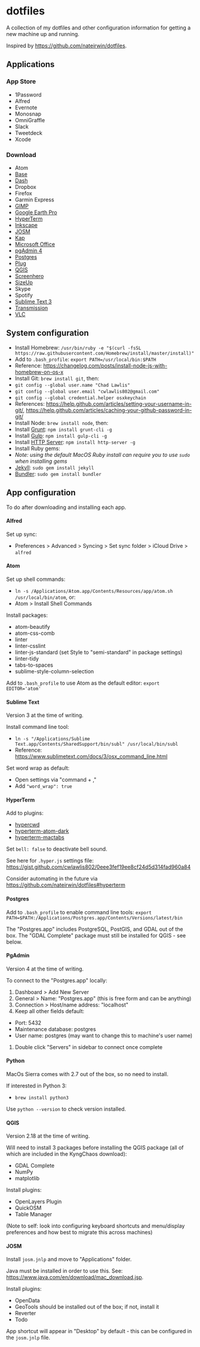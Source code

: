 # dotfiles

A collection of my dotfiles and other configuration information for getting a new machine up and running.

Inspired by https://github.com/nateirwin/dotfiles.

## Applications

### App Store

- 1Password
- Alfred
- Evernote
- Monosnap
- OmniGraffle
- Slack
- Tweetdeck
- Xcode

### Download

- Atom
- [Base](http://menial.co.uk/base/)
- [Dash](https://kapeli.com/dash)
- Dropbox
- Firefox
- Garmin Express
- [GIMP](https://www.gimp.org/downloads/)
- [Google Earth Pro](https://www.google.com/earth/explore/products/desktop.html)
- [HyperTerm](https://hyper.is/)
- [Inkscape](https://inkscape.org/)
- [JOSM](https://josm.openstreetmap.de/)
- [Kap](https://getkap.co/)
- [Microsoft Office](http://www.acns.colostate.edu/software-downloads/)
- [pgAdmin 4](https://www.pgadmin.org/)
- [Postgres](http://postgresapp.com/)
- [Plug](https://www.plugformac.com/)
- [QGIS](http://www.kyngchaos.com/software/qgis)
- [Screenhero](https://screenhero.com)
- [SizeUp](http://www.irradiatedsoftware.com/sizeup/)
- Skype
- Spotify
- [Sublime Text 3](http://www.sublimetext.com/)
- [Transmission](http://transmissionbt.com/)
- [VLC](https://www.videolan.org/vlc/)

## System configuration

- Install Homebrew: `/usr/bin/ruby -e "$(curl -fsSL https://raw.githubusercontent.com/Homebrew/install/master/install)"`
 - Add to `.bash_profile`: `export PATH=/usr/local/bin:$PATH`
 - Reference: https://changelog.com/posts/install-node-js-with-homebrew-on-os-x
- Install Git: `brew install git`, then:
 - `git config --global user.name "Chad Lawlis"`
 - `git config --global user.email "cwlawlis802@gmail.com"`
 - `git config --global credential.helper osxkeychain`
 - References: https://help.github.com/articles/setting-your-username-in-git/, https://help.github.com/articles/caching-your-github-password-in-git/
- Install Node: `brew install node`, then:
 - Install [Grunt](https://www.npmjs.com/package/grunt): `npm install grunt-cli -g`
 - Install [Gulp](https://www.npmjs.com/package/gulp): `npm install gulp-cli -g`
 - Install [HTTP Server](https://www.npmjs.com/package/http-server): `npm install http-server -g`
- Install Ruby gems:
 - *Note: using the default MacOS Ruby install can require you to use `sudo` when installing gems*
 - [Jekyll](http://jekyllrb.com/docs/installation/): `sudo gem install jekyll`
 - [Bundler](http://bundler.io/): `sudo gem install bundler`

## App configuration

To do after downloading and installing each app.

#### Alfred

Set up sync:
- Preferences > Advanced > Syncing > Set sync folder > iCloud Drive > `alfred`

#### Atom

Set up shell commands:
- `ln -s /Applications/Atom.app/Contents/Resources/app/atom.sh /usr/local/bin/atom`, or:
- Atom > Install Shell Commands

Install packages:
- atom-beautify
- atom-css-comb
- linter
- linter-csslint
- linter-js-standard (set Style to "semi-standard" in package settings)
- linter-tidy
- tabs-to-spaces
- sublime-style-column-selection

Add to `.bash_profile` to use Atom as the default editor: `export EDITOR='atom'`

#### Sublime Text

Version 3 at the time of writing.

Install command line tool:
- `ln -s "/Applications/Sublime Text.app/Contents/SharedSupport/bin/subl" /usr/local/bin/subl`
- Reference: https://www.sublimetext.com/docs/3/osx_command_line.html

Set word wrap as default:
- Open settings via "command + ,"
- Add `"word_wrap": true`

#### HyperTerm

Add to plugins:
- [hypercwd](https://www.npmjs.com/package/hypercwd)
- [hyperterm-atom-dark](https://www.npmjs.com/package/hyperterm-atom-dark)
- [hyperterm-mactabs](https://www.npmjs.com/package/hyperterm-mactabs)

Set `bell: false` to deactivate bell sound.

See here for `.hyper.js` settings file: https://gist.github.com/cwlawlis802/0eee3fef19ee8cf24d5d314fad960a84

Consider automating in the future via https://github.com/nateirwin/dotfiles#hyperterm

#### Postgres

Add to `.bash_profile` to enable command line tools: `export PATH=$PATH:/Applications/Postgres.app/Contents/Versions/latest/bin`

The "Postgres.app" includes PostgreSQL, PostGIS, and GDAL out of the box.
The "GDAL Complete" package must still be installed for QGIS - see below.

#### PgAdmin

Version 4 at the time of writing.

To connect to the "Postgres.app" locally:
1. Dashboard > Add New Server
1. General > Name: "Postgres.app" (this is free form and can be anything)
1. Connection > Host/name address: "localhost"
1. Keep all other fields default:
 - Port: 5432
 - Maintenance database: postgres
 - User name: postgres (may want to change this to machine's user name)
1. Double click "Servers" in sidebar to connect once complete

#### Python

MacOs Sierra comes with 2.7 out of the box, so no need to install.

If interested in Python 3:
- `brew install python3`

Use `python --version` to check version installed.

#### QGIS

Version 2.18 at the time of writing.

Will need to install 3 packages before installing the QGIS package (all of which are included in the KyngChaos download):
- GDAL Complete
- NumPy
- matplotlib

Install plugins:
- OpenLayers Plugin
- QuickOSM
- Table Manager

(Note to self: look into configuring keyboard shortcuts and menu/display preferences and how best to migrate this across machines)

#### JOSM

Install `josm.jnlp` and move to "Applications" folder.

Java must be installed in order to use this. See: https://www.java.com/en/download/mac_download.jsp.

Install plugins:
- OpenData
- GeoTools should be installed out of the box; if not, install it
- Reverter
- Todo

App shortcut will appear in "Desktop" by default - this can be configured in the `josm.jnlp` file.
